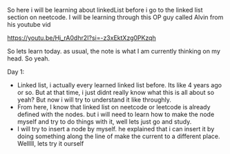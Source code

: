 So here i will be learning about linkedList before i go to the linked list section on neetcode. I will be learning through this OP guy called Alvin from his youtube vid

https://youtu.be/Hj_rA0dhr2I?si=-z3xEktXzg0PKzqh

So lets learn today. as usual, the note is what I am currently thinking on my head. So yeah.

Day 1:

- Linked list, i actually every learned linked list before. Its like 4 years ago or so. But at that time, i just didnt really know what this is all about so yeah? But now i will try to understand it like throughly.
- From here, I know that linked list on neetcode or leetcode is already defined with the nodes. but i will need to learn how to make the node myself and try to do things with it, well lets just go and study.
- I will try to insert a node by myself. he explained that i can insert it by doing something along the line of make the current to a different place. Welllll, lets try it ourself
